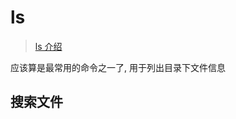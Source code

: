 
# ls

> [ls 介绍](https://wangchujiang.com/linux-command/c/ls.html)

应该算是最常用的命令之一了, 用于列出目录下文件信息

## 搜索文件